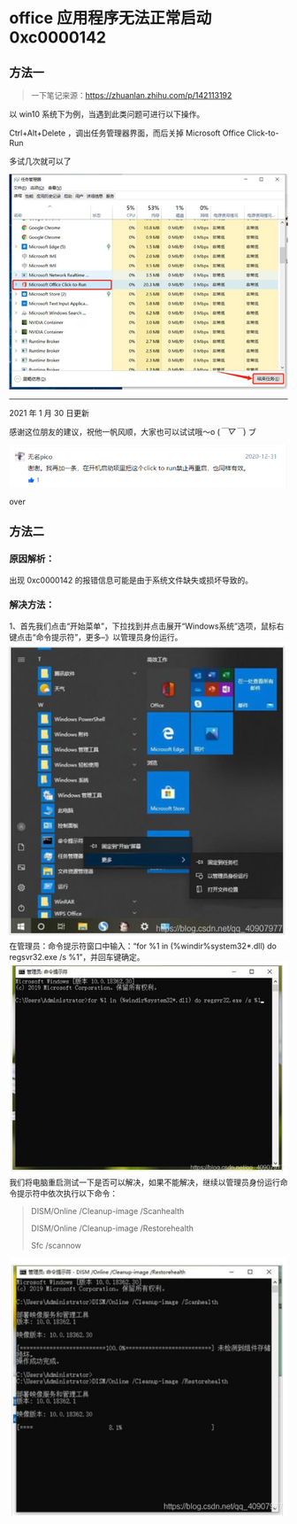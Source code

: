 # office 应用程序无法正常启动 0xc0000142



## 方法一

> 一下笔记来源：https://zhuanlan.zhihu.com/p/142113192

以 win10 系统下为例，当遇到此类问题可进行以下操作。

Ctrl+Alt+Delete ，调出任务管理器界面，而后关掉 Microsoft Office Click-to-Run

多试几次就可以了

![img](readmed.assets/v2-46b017134942a797d64f91362362aeb1_720w.jpg)

------

2021 年 1 月 30 日更新

感谢这位朋友的建议，祝他一帆风顺，大家也可以试试哦～o (*￣▽￣*) ブ

![img](readmed.assets/v2-3ef189dfe5e2987ef274a323875ad8c5_720w.jpg)

over



## 方法二

### 原因解析：

出现 0xc0000142 的报错信息可能是由于系统文件缺失或损坏导致的。

### 解决方法：

1、首先我们点击“开始菜单”，下拉找到并点击展开“Windows系统”选项，鼠标右键点击“命令提示符”，更多–》以管理员身份运行。
![在这里插入图片描述](readmed.assets/watermark,type_ZmFuZ3poZW5naGVpdGk,shadow_10,text_aHR0cHM6Ly9ibG9nLmNzZG4ubmV0L3FxXzQwOTA3OTc3,size_16,color_FFFFFF,t_70.png)
在管理员：命令提示符窗口中输入：“for %1 in (%windir%system32*.dll) do regsvr32.exe /s %1”，并回车键确定。
![在这里插入图片描述](readmed.assets/watermark,type_ZmFuZ3poZW5naGVpdGk,shadow_10,text_aHR0cHM6Ly9ibG9nLmNzZG4ubmV0L3FxXzQwOTA3OTc3,size_16,color_FFFFFF,t_70-16467029383643.png)
我们将电脑重启测试一下是否可以解决，如果不能解决，继续以管理员身份运行命令提示符中依次执行以下命令：

> DISM/Online /Cleanup-image /Scanhealth
>
> DISM/Online /Cleanup-image /Restorehealth
>
> Sfc /scannow

![在这里插入图片描述](readmed.assets/watermark,type_ZmFuZ3poZW5naGVpdGk,shadow_10,text_aHR0cHM6Ly9ibG9nLmNzZG4ubmV0L3FxXzQwOTA3OTc3,size_16,color_FFFFFF,t_70-16467029383654.png)
